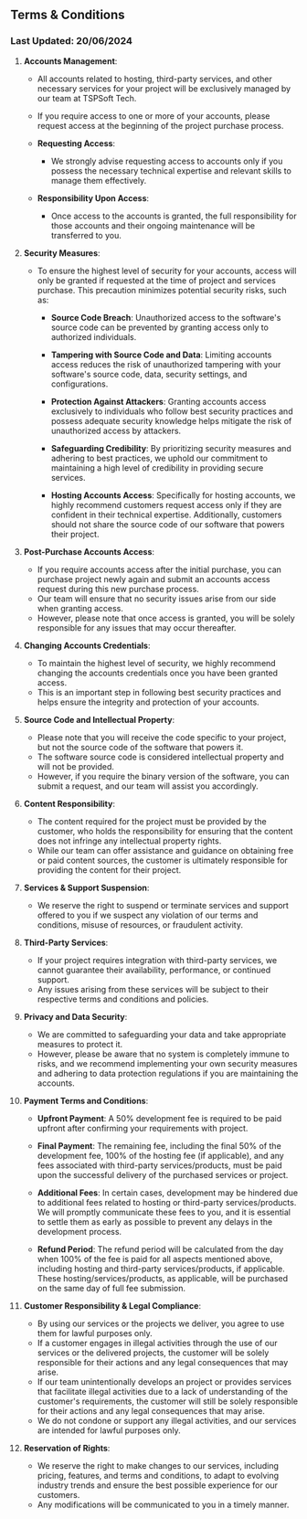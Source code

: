 ## Terms & Conditions
### Last Updated: 20/06/2024

1. **Accounts Management**:
    - All accounts related to hosting, third-party services, and other necessary services for your project will be exclusively managed by our team at TSPSoft Tech.
    - If you require access to one or more of your accounts, please request access at the beginning of the project purchase process.

    - **Requesting Access**:
        - We strongly advise requesting access to accounts only if you possess the necessary technical expertise and relevant skills to manage them effectively.
    
    - **Responsibility Upon Access**:
        - Once access to the accounts is granted, the full responsibility for those accounts and their ongoing maintenance will be transferred to you.


2. **Security Measures**:
    - To ensure the highest level of security for your accounts, access will only be granted if requested at the time of project and services purchase. This precaution minimizes potential security risks, such as:

        - **Source Code Breach**: Unauthorized access to the software's source code can be prevented by granting access only to authorized individuals.
        
        - **Tampering with Source Code and Data**: Limiting accounts access reduces the risk of unauthorized tampering with your software's source code, data, security settings, and configurations.
        
        - **Protection Against Attackers**: Granting accounts access exclusively to individuals who follow best security practices and possess adequate security knowledge helps mitigate the risk of unauthorized access by attackers.
        
        - **Safeguarding Credibility**: By prioritizing security measures and adhering to best practices, we uphold our commitment to maintaining a high level of credibility in providing secure services.
        
        - **Hosting Accounts Access**: Specifically for hosting accounts, we highly recommend customers request access only if they are confident in their technical expertise. Additionally, customers should not share the source code of our software that powers their project.


3. **Post-Purchase Accounts Access**:
    - If you require accounts access after the initial purchase, you can purchase project newly again and submit an accounts access request during this new purchase process.
    - Our team will ensure that no security issues arise from our side when granting access.
    - However, please note that once access is granted, you will be solely responsible for any issues that may occur thereafter.


4. **Changing Accounts Credentials**:
    - To maintain the highest level of security, we highly recommend changing the accounts credentials once you have been granted access.
    - This is an important step in following best security practices and helps ensure the integrity and protection of your accounts.


5. **Source Code and Intellectual Property**:
    - Please note that you will receive the code specific to your project, but not the source code of the software that powers it.
    - The software source code is considered intellectual property and will not be provided.
    - However, if you require the binary version of the software, you can submit a request, and our team will assist you accordingly.


6. **Content Responsibility**:
    - The content required for the project must be provided by the customer, who holds the responsibility for ensuring that the content does not infringe any intellectual property rights.
    - While our team can offer assistance and guidance on obtaining free or paid content sources, the customer is ultimately responsible for providing the content for their project.


7. **Services & Support Suspension**:
    - We reserve the right to suspend or terminate services and support offered to you  if we suspect any violation of our terms and conditions, misuse of resources, or fraudulent activity.


8. **Third-Party Services**:
    - If your project requires integration with third-party services, we cannot guarantee their availability, performance, or continued support.
    - Any issues arising from these services will be subject to their respective terms and conditions and policies.


9. **Privacy and Data Security**:
    - We are committed to safeguarding your data and take appropriate measures to protect it.
    - However, please be aware that no system is completely immune to risks, and we recommend implementing your own security measures and adhering to data protection regulations if you are maintaining the accounts.


10. **Payment Terms and Conditions**:

    - **Upfront Payment**: A 50% development fee is required to be paid upfront after confirming your requirements with project.

    - **Final Payment**: The remaining fee, including the final 50% of the development fee, 100% of the hosting fee (if applicable), and any fees associated with third-party services/products, must be paid upon the successful delivery of the purchased services or project.

    - **Additional Fees**: In certain cases, development may be hindered due to additional fees related to hosting or third-party services/products. We will promptly communicate these fees to you, and it is essential to settle them as early as possible to prevent any delays in the development process.

    - **Refund Period**: The refund period will be calculated from the day when 100% of the fee is paid for all aspects mentioned above, including hosting and third-party services/products, if applicable. These hosting/services/products, as applicable, will be purchased on the same day of full fee submission.


11. **Customer Responsibility & Legal Compliance**:
    - By using our services or the projects we deliver, you agree to use them for lawful purposes only.
    - If a customer engages in illegal activities through the use of our services or the delivered projects, the customer will be solely responsible for their actions and any legal consequences that may arise.
    - If our team unintentionally develops an project or provides services that facilitate illegal activities due to a lack of understanding of the customer's requirements, the customer will still be solely responsible for their actions and any legal consequences that may arise.
    - We do not condone or support any illegal activities, and our services are intended for lawful purposes only.


12. **Reservation of Rights**:
    - We reserve the right to make changes to our services, including pricing, features, and terms and conditions, to adapt to evolving industry trends and ensure the best possible experience for our customers.
    - Any modifications will be communicated to you in a timely manner.